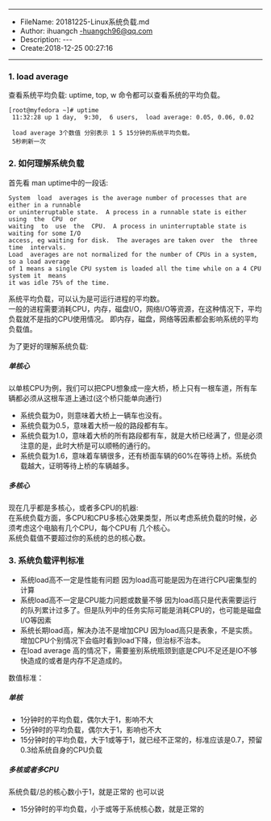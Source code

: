 ___
- FileName: 20181225-Linux系统负载.md
- Author: ihuangch -huangch96@qq.com
- Description: ---
- Create:2018-12-25 00:27:16
___

### 1. load average 
查看系统平均负载:
uptime, top, w 命令都可以查看系统的平均负载。

```
[root@myfedora ~]# uptime
 11:32:28 up 1 day,  9:30,  6 users,  load average: 0.05, 0.06, 0.02

 load average 3个数值 分别表示 1 5 15分钟的系统平均负载。
 5秒刷新一次
```
### 2. 如何理解系统负载
首先看 man uptime中的一段话:
```
System  load  averages is the average number of processes that are either in a runnable
or uninterruptable state.  A process in a runnable state is either  using  the  CPU  or
waiting  to  use  the  CPU.  A process in uninterruptable state is waiting for some I/O
access, eg waiting for disk.  The averages are taken over  the  three  time  intervals.
Load  averages are not normalized for the number of CPUs in a system, so a load average
of 1 means a single CPU system is loaded all the time while on a 4 CPU system it  means
it was idle 75% of the time.
```
系统平均负载，可以认为是可运行进程的平均数。  
一般的进程需要消耗CPU，内存，磁盘I/O，网络I/O等资源，在这种情况下，平均负载就不是指的CPU使用情况。
即内存，磁盘，网络等因素都会影响系统的平均负载值。  

为了更好的理解系统负载:  
##### 单核心
以单核CPU为例，我们可以把CPU想象成一座大桥，桥上只有一根车道，所有车辆都必须从这根车道上通过(这个桥只能单向通行)  
- 系统负载为0，则意味着大桥上一辆车也没有。
- 系统负载为0.5，意味着大桥一般的路段都有车。
- 系统负载为1.0，意味着大桥的所有路段都有车，就是大桥已经满了，但是必须注意的是，此时大桥是可以顺畅的通行的。
- 系统负载为1.6，意味着车辆很多，还有桥面车辆的60%在等待上桥。系统负载越大，证明等待上桥的车辆越多。

##### 多核心
现在几乎都是多核心，或者多CPU的机器:  
在系统负载方面，多CPU和CPU多核心效果类型，所以考虑系统负载的时候，必须考虑这个电脑有几个CPU，每个CPU有
几个核心。  
系统负载值不要超过你的系统的总的核心数。  


### 3. 系统负载评判标准
- 系统load高不一定是性能有问题
因为load高可能是因为在进行CPU密集型的计算
- 系统load高不一定是CPU能力问题或数量不够
因为load高只是代表需要运行的队列累计过多了。但是队列中的任务实际可能是消耗CPU的，也可能是磁盘I/O等因素
- 系统长期load高，解决办法不是增加CPU
因为load高只是表象，不是实质。增加CPU个别情况下会临时看到load下降，但治标不治本。
- 在load average 高的情况下，需要鉴别系统瓶颈到底是CPU不足还是IO不够快造成的或者是内存不足造成的。


数值标准：
##### 单核
- 1分钟时的平均负载，偶尔大于1，影响不大
- 5分钟时的平均负载，偶尔大于1，影响也不大
- 15分钟时的平均负载，大于1或等于1，就已经不正常的，标准应该是0.7，预留0.3给系统自身的CPU负载

##### 多核或者多CPU
系统负载/总的核心数小于1，就是正常的
也可以说
- 15分钟时的平均负载，小于或等于系统核心数，就是正常的

